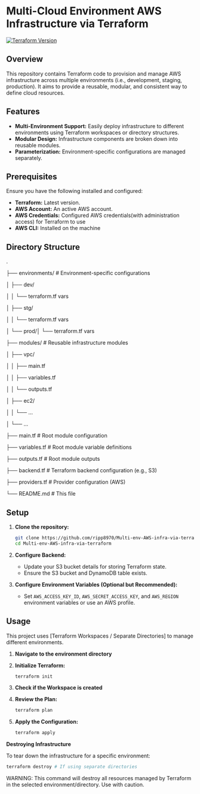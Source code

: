 # Multi-Cloud Environment AWS Infrastructure via Terraform

[![Terraform Version](https://img.shields.io/badge/terraform-~>1.x-blue.svg)](https://www.terraform.io) 

## Overview

This repository contains Terraform code to provision and manage AWS infrastructure across multiple environments (i.e., development, staging, production). It aims to provide a reusable, modular, and consistent way to define cloud resources.

## Features

* **Multi-Environment Support:** Easily deploy infrastructure to different environments using Terraform workspaces or directory structures.
* **Modular Design:** Infrastructure components are broken down into reusable modules.
* **Parameterization:** Environment-specific configurations are managed separately.

## Prerequisites

Ensure you have the following installed and configured:

* **Terraform:** Latest version.
* **AWS Account:** An active AWS account.
* **AWS Credentials:** Configured AWS credentials(with administration access) for Terraform to use
* **AWS CLI:** Installed on the machine

## Directory Structure

.

├── environments/       # Environment-specific configurations

│   ├── dev/

│   │   └── terraform.tf vars

│   ├── stg/

│   │   └── terraform.tf vars

│   └── prod/│       └── terraform.tf vars

├── modules/            # Reusable infrastructure modules

│   ├── vpc/

│   │   ├── main.tf

│   │   ├── variables.tf

│   │   └── outputs.tf

│   ├── ec2/

│   │   └── ...

│   └── ...

├── main.tf             # Root module configuration

├── variables.tf        # Root module variable definitions

├── outputs.tf          # Root module outputs

├── backend.tf          # Terraform backend configuration (e.g., S3)

├── providers.tf        # Provider configuration (AWS)

└── README.md           # This file
## Setup

1.  **Clone the repository:**
    ```bash
    git clone https://github.com/ripp8970/Multi-env-AWS-infra-via-terraform.git
    cd Multi-env-AWS-infra-via-terraform
    ```

2.  **Configure Backend:**
    * Update your S3 bucket details for storing Terraform state.
    * Ensure the S3 bucket and DynamoDB table exists.

3.  **Configure Environment Variables (Optional but Recommended):**
    * Set `AWS_ACCESS_KEY_ID`, `AWS_SECRET_ACCESS_KEY`, and `AWS_REGION` environment variables or use an AWS profile.

## Usage

This project uses [Terraform Workspaces / Separate Directories] to manage different environments.


1.  **Navigate to the environment directory**


2.  **Initialize Terraform:**
    ```bash
    terraform init
    ```

3.  **Check if the Workspace is created**


4.  **Review the Plan:**
    ```bash
    terraform plan
    ```

5.  **Apply the Configuration:**
    ```bash
    terraform apply
    ```


**Destroying Infrastructure**

To tear down the infrastructure for a specific environment:

```bash
terraform destroy # If using separate directories
```

WARNING: This command will destroy all resources managed by Terraform in the selected environment/directory. Use with caution.
